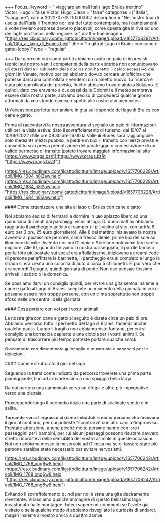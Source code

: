 +++
Focus_Keyword = " viaggiare animali Italia lago Braies trentino"
Victor_Hugo = false
Victor_Hugo_Clean = "false"
categories = ["Italia", "viaggiare"]
date = 2022-07-13T10:00:00Z
description = "Nel nostro tour di uscita dall'Italia il Trentino non era del tutto contemplato, ma i cambiamenti a volte rivelano sorprese davvero piacevoli, come questa gita in riva ad uno dei laghi più famosi della regione. \n"
draft = true
image = "https://res.cloudinary.com/ilgattodicitturin/image/upload/v1657706297/Articoli/Gita_al_lago_di_Braies.heic"
title = "In gita al Lago di Braies con cane e gatto-(copy)"
type = "regular"

+++
Dal giorno in cui siamo partiti abbiamo avuto un paio di imprevisti tecnici sul nostro van: i computerini della parte elettrica non comunicavano gli stessi dati e il rubinetto della cucina non ha retto il caldo eccessivo dei giorni in Veneto, motivo per cui abbiamo dovuto cercare un'officina che potesse darci una controllata e venderci un rubinetto nuovo. La ricerca è stata più complicata del previsto, finchè abbiamo trovato aiuto a Bolzano. E quindi, dato che eravamo a due passi dalle Dolomiti e il meteo sembrava essere dalla nostra parte, abbiamo deciso di concederci qualche giorno attorniati da uno sfondo diverso rispetto alle nostre alpi piemontesi. 

Un'occasione perfetta per andare in gita sulle sponde del lago di Braies con cane e gatto. 

Prima di raccontarvi la nostra avventura vi segnalo un paio di informazioni utili per la visita estiva: dato il sovraffolamento di turismo, dal 10/07 al 10/09/2022 dalle ore 09.30 alle 16.00 la Valle di Braies sarà raggiungibile solo mediante mezzi pubblici, a piedi e in bici. Il transito con mezzi privati è consentito solo previa prenotazione del parcheggio o con esibizione di un valido permesso di transito (potete trovare maggiori informazioni al sito [https://www.prags.bz/it](https://www.prags.bz/it "https://www.prags.bz/it"))

[https://res.cloudinary.com/ilgattodicitturin/image/upload/v1657706228/Articoli/IMG_1684_h8l2aw.heic](https://res.cloudinary.com/ilgattodicitturin/image/upload/v1657706228/Articoli/IMG_1684_h8l2aw.heic "https://res.cloudinary.com/ilgattodicitturin/image/upload/v1657706228/Articoli/IMG_1684_h8l2aw.heic")

\#### Come organizzare una gita al lago di Braies con cane e gatto 

Noi abbiamo deciso di fermarci a dormire in uno spiazzo libero ad una quindicina di minuti dai parcheggi vicini al lago. Di buon mattino abbiamo raggiunto il parcheggio adibito ai camper (il più vicino al sito, con tariffa 8 euro per 3 ore, 25 euro giornaliero). Alle 8 del mattino iniziavamo la nostra avventura: pochissime persone, clima fresco ideale, prime luci del sole ad illuminare la valle. Avendo con noi Olimpia e Sakè non potevamo fare scelta migliore. Alle 10, quando finivamo la nostra passeggiata, il pontile famoso per le foto più postate sui social era affollatissimo, iniziavano a crearsi code di persone per affittare la barchetta, il parcheggio era al completo e lungo la strada si era creata una colonna di auto di circa 5 chilometri. E' pur vero che era venerdì 3 giugno, quindi giornata di ponte. Non oso pensare fossimo arrivati il sabato o la domenica.

Se possiamo darvi un consiglio quindi, per vivere una gita serena insieme a cane e gatto al Lago di Braies, scegliete un momento della giornata in cui ci possano essere non troppe persone, con un clima soprattutto non troppo afoso nelle ore centrali della giornata.

\#### Cosa portare con voi per i vostri animali

La nostra gita con cane e gatto al seguito è durata circa un paio di ore. Abbiamo percorso tutto il perimetro del lago di Braies, facendo anche qualche pausa. Lungo il tragitto non abbiamo visto fontane, per cui vi consiglio una borraccia capiente e una ciotola per i vostri animali. Se pensate di trascorrere più tempo potreste portare qualche snack. 

Ovviamente non dimenticate guinzaglio e museruola e sacchetti per le deiezioni. 

\#### Come è strutturato il giro del lago

Seguendo la tratta come indicato da percorso troverete una prima parte pianeggiante, fino ad arrivare vicino a una spiaggia bella larga. 

Da qui partono una camminata verso un rifugio e altre più impegnative verso una pietraia.

Proseguendo lungo il perimetro inizia una parte di scalinate strette e in salita. 

Tornando verso l'ingresso ci siamo imbattuti in molte persone che facevano il giro al contrario, per cui potreste "scontrarvi" con altri cani all'improvviso. Prestate attenzione, anche perchè molte persone hanno con loro i passeggini per i bambini, per cui alcuni passaggi possono risultare davvero stretti: ricordatevi della sensibilità del vostro animale in queste occasioni. Noi non abbiamo messo la museruola ad Olimpia ma se ci fossero state più persone sarebbe stato necessario per evitare nervosismi.

[https://res.cloudinary.com/ilgattodicitturin/image/upload/v1657706242/Articoli/IMG_1768_xng6w8.heic](https://res.cloudinary.com/ilgattodicitturin/image/upload/v1657706242/Articoli/IMG_1768_xng6w8.heic "https://res.cloudinary.com/ilgattodicitturin/image/upload/v1657706242/Articoli/IMG_1768_xng6w8.heic")

Evitando il sovraffolamento quindi per noi è stata una gita decisamente divertente. Vi lasciamo qualche immagine di questo bellissimo lago incastonato fra le montagne. Fateci sapere nei commenti se l'avete già visitato o se in qualche modo vi abbiamo risvegliato la curiosità di andarci, magari insieme al vostro amico a quattro zampe.